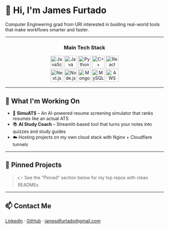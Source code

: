 # 👋 Hi, I'm James Furtado

Computer Engineering grad from URI interested in buiding real-world tools that make workflows smarter and faster.

---

<h3 align="center">Main Tech Stack</h3>

<p align="center">
  <img src="https://cdn.jsdelivr.net/gh/devicons/devicon/icons/javascript/javascript-original.svg" alt="JavaScript" width="40"/>
  <img src="https://cdn.jsdelivr.net/gh/devicons/devicon/icons/java/java-original.svg" alt="Java" width="40"/>
  <img src="https://cdn.jsdelivr.net/gh/devicons/devicon/icons/python/python-original.svg" alt="Python" width="40"/>
  <img src="https://cdn.jsdelivr.net/gh/devicons/devicon/icons/cplusplus/cplusplus-original.svg" alt="C++" width="40"/>
  <img src="https://cdn.jsdelivr.net/gh/devicons/devicon/icons/react/react-original.svg" alt="React" width="40"/>
  <br/>
  <img src="https://cdn.jsdelivr.net/gh/devicons/devicon/icons/nextjs/nextjs-original.svg" alt="Next.js" width="40"/>
  <img src="https://cdn.jsdelivr.net/gh/devicons/devicon/icons/nodejs/nodejs-original.svg" alt="Node.js" width="40"/>
  <img src="https://cdn.jsdelivr.net/gh/devicons/devicon/icons/mongodb/mongodb-original.svg" alt="MongoDB" width="40"/>
  <img src="https://cdn.jsdelivr.net/gh/devicons/devicon/icons/mysql/mysql-original.svg" alt="MySQL" width="40"/>
  <img src="https://cdn.jsdelivr.net/gh/devicons/devicon/icons/amazonwebservices/amazonwebservices-original.svg" alt="AWS" width="40"/>
</p>


---

## 🚧 What I'm Working On
- 🔎 **SimuATS** – An AI-powered resume screening simulator that ranks resumes like an actual ATS
- 📚 **AI Study Coach** – Streamlit-based tool that turns your notes into quizzes and study guides
- ☁️ Hosting projects on my own cloud stack with Nginx + Cloudflare tunnels

---

## 📌 Pinned Projects
> 👉 See the "Pinned" section below for my top repos with clean READMEs

---

## 📫 Contact Me
[LinkedIn](https://www.linkedin.com/in/james-furtado) · [GitHub](https://github.com/jamesdfurtado) · jamesdfurtado@gmail.com

<!-- Optional: Add GitHub stats only if useful -->
<!--
![James's GitHub stats](https://github-readme-stats.vercel.app/api?username=jamesdfurtado&show_icons=true&theme=default)
-->
